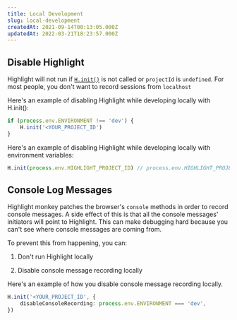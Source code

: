 ```yaml
---
title: Local Development
slug: local-development
createdAt: 2021-09-14T00:13:05.000Z
updatedAt: 2022-03-21T18:23:57.000Z
---
```


## Disable Highlight

Highlight will not run if [`H.init()`](../../sdk-docs/client.md#Hinit) is not called or `projectId` is `undefined`. For most people, you don't want to record sessions from `localhost`

Here's an example of disabling Highlight while developing locally with H.init():

```javascript
if (process.env.ENVIRONMENT !== 'dev') {
	H.init('<YOUR_PROJECT_ID')
}
```

Here's an example of disabling Highlight while developing locally with environment variables:

```javascript
H.init(process.env.HIGHLIGHT_PROJECT_ID) // process.env.HIGHLIGHT_PROJECT_ID is undefined.
```

## Console Log Messages

Highlight monkey patches the browser's `console` methods in order to record console messages. A side effect of this is that all the console messages' initiators will point to Highlight. This can make debugging hard because you can't see where console messages are coming from.

To prevent this from happening, you can:

1.  Don't run Highlight locally

2.  Disable console message recording locally

Here's an example of how you disable console message recording locally.

```typescript
H.init('<YOUR_PROJECT_ID', {
	disableConsoleRecording: process.env.ENVIRONMENT === 'dev',
})
```
